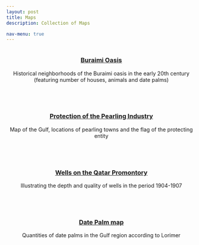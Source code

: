 ```yaml
---
layout: post
title: Maps 
description: Collection of Maps 

nav-menu: true
---
```


<!--  <div id="main" class="alt">   -->         
<section id="one" class="tiles">
  
  <article>
    <span class="image">
      <img src="" alt="" />
    </span>
    <header class="major">
      <h3><a href="/buraimioasis.html" class="link">Buraimi Oasis</a></h3>
      <p>Historical neighborhoods of the Buraimi oasis in the early 20th century (featuring number of houses, animals and date palms)</p>
    </header>
  </article>
  <article>
    <span class="image">
      <img src="" alt="" />
    </span>
    <header class="major">
      <h3><a href="/pearling.html" class="link">Protection of the Pearling Industry</a></h3>
      <p>Map of the Gulf, locations of pearling towns and the flag of the protecting entity </p>
    </header>
  </article>
  <article>
    <span class="image">
      <img src="" alt="" />
    </span>
    <header class="major">
      <h3><a href="/wells.html" class="link">Wells on the Qatar Promontory </a></h3>
      <p>Illustrating the depth and quality of wells in the period 1904-1907</p>
    </header>
  </article>
  <article>
    <span class="image">
      <img src="" alt="" />
    </span>
    <header class="major">
      <h3><a href="/dates.html" class="link">Date Palm map</a></h3>
      <p>Quantities of date palms in the Gulf region according to Lorimer</p>
    </header>
  </article> 
  
  
</section>

<!--    </div> -->